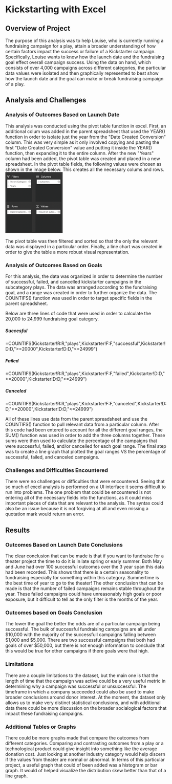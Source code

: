 # Kickstarting with Excel

## Overview of Project
The purpose of this analysis was to help Louise, who is currently running a fundraising campaign for a play, attain a broader understanding of how certain factors impact the success or failure of a Kickstarter campaign.  Specifically, Louise wants to know how the launch date and the fundraising goal effect overall campaign success. Using the data on hand, which consists of over 4,000 campaigns across different categories, the particular data values were isolated and then graphically represented to best show how the launch date and the goal can make or break fundraising campaign of a play.


## Analysis and Challenges

### Analysis of Outcomes Based on Launch Date
This analysis was conducted using the pivot table function in excel.  First, an additional colum was added in the parent spreadsheet that used the YEAR() function in order to isolate just the year from the "Date Created Conversion" column.  This was very simple as it only involved copying and pasting the first "Date Created Conversion" value and putting it inside the YEAR() function, then expanding it to the entire column.  After the new "Years" column had been added, the pivot table was created and placed in a new spreadsheet.  In the pivot table fields, the following values were chosen as shown in the image below.  This creates all the necessary colums and rows.
<img src="https://github.com/ryogy/kickstarter-analysis/blob/main/Screen%20Shot%202021-08-21%20at%2011.37.02%20AM.png" alt="Screen Shot 2021-08-21 at 11.37.02 AM" style="zoom:30%;" />

The pivot table was then filtered and sorted so that the only the relevant data was displayed in a particular order.  Finally, a line chart was created in order to give the table a more robust visual representation. 

### Analysis of Outcomes Based on Goals
For this analysis, the data was organized in order to determine the number of successful, failed, and cancelled kickstarter campaigns in the subcategory plays.  The data was arranged according to the fundraising goal, and a range was created in order to further organize the data.  The COUNTIFS() function was used in order to target specific fields in the parent spreadsheet.

Below are three lines of code that were used in order to calculate the 20,000 to 24,999 fundraising goal category.
##### Succesful 
=COUNTIFS(Kickstarter!R:R,"plays",Kickstarter!F:F,"successful",Kickstarter!D:D,">=20000",Kickstarter!D:D,"<=24999")
##### Failed 
=COUNTIFS(Kickstarter!R:R,"plays",Kickstarter!F:F,"failed",Kickstarter!D:D,">=20000",Kickstarter!D:D,"<=24999")
##### Canceled
=COUNTIFS(Kickstarter!R:R,"plays",Kickstarter!F:F,"canceled",Kickstarter!D:D,">=20000",Kickstarter!D:D,"<=24999")

All of these lines use data from the parent spreadsheet and use the COUNTIFS() function to pull relevant data from a particular column.  After this code had been entered to account for all the different goal ranges,  the SUM() function was used in order to add the three columns together.  These sums were then used to calculate the percentage of the campaigns that were successful, failed, and/or cancelled for each goal range.  The final step was to create a line graph that plotted the goal ranges VS the percentage of successful, failed, and canceled campaigns.


### Challenges and Difficulties Encountered
There were no challenges or difficulties that were encountered.  Seeing that so much of excel analysis is performed on a UI interface it seems difficult to run into problems.  The one problem that could be encountered is not entering all of the necessary fields into the functions, as it could miss important pieces of data that are relevant to the analysis.  The syntax could also be an issue because it is not forgiving at all and even missing a quotation mark would return an error.

## Results

### Outcomes Based on Launch Date Conclusions
The clear conclusion that can be made is that if you want to fundraise for a theater project the time to do it is in late spring or early summer.  Both May and June had over 100 successful outcomes over the 3 year span this data had been recorded.  This shows that there is a certain seasonality to fundraising especially for something within this category.  Summertime is the best time of year to go to the theater!  The other conclusion that can be made is that the number of failed campaigns remains stable throughout the year.  These failed campaigns could have unreasonably high goals or poor exposure, but it difficult to tell as the only filter is the months of the year. 

### Outcomes based on Goals Conclusion
The lower the goal the better the odds are of a particular campaign being successful.  The bulk of successful fundraising campaigns are all under $10,000 with the majority of the successfull campaigns falling between $1,000 and $5,000.  There are two successful campaigns that both had goals of over $50,000, but there is not enough information to conclude that this would be true for other campaigns if there goals were that high.

### Limitations
There are a couple limitations to the dataset, but the main one is that the length of time that the campaign was active could be a very useful metric in determining why a campaign was successful or unsuccessful.  The timeframe in which a company succeeded could also be used to make broader conclusions around donor interest.  At the moment, the dataset only allows us to make very distinct statistical conclusions, and with additional data there could be more discussion on the broader socialogical factors that impact these fundraising campaigns.

### Additional Tables or Graphs
There could be more graphs made that compare the outcomes from different categories.  Comparing and contrasting outcomes from a play or a technological product could give insight into something like the average donation cost.  Just looking at another industry category would help discern if the values from theater are normal or abnormal.  In terms of this particular project, a useful graph that could of been added was a histogram or bar graph.  It would of helped visualize the distribution skew better than that of a line graph.
